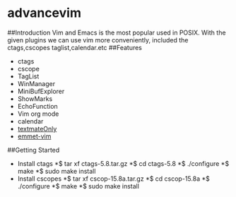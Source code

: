 advancevim
==========
##Introduction
Vim and Emacs is the most popular used in POSIX. With the given plugins we can use vim more conveniently, included the ctags,cscopes taglist,calendar.etc
##Features
- ctags
- cscope
- TagList
- WinManager
- MiniBufExplorer
- ShowMarks
- EchoFunction
- Vim org mode
- calendar
- [textmateOnly](http://snippetsemu.googlecode.com/svn/branches/textmateOnly/)
- [emmet-vim](https://github.com/mattn/emmet-vim)

##Getting Started
- Install ctags
  *$ tar xf ctags-5.8.tar.gz
  *$ cd ctags-5.8
  *$ ./configure
  *$ make
  *$ sudo make install
- Install cscopes
  *$ tar xf cscop-15.8a.tar.gz
  *$ cd cscop-15.8a
  *$ ./configure
  *$ make
  *$ sudo make install


  

